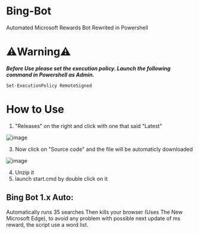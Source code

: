 # Bing-Bot
Automated Microsoft Rewards Bot Rewrited in Powershell

# ⚠️Warning⚠️
  
  _**Before Use please set the execution policy.
  Launch the following command in Powershell as Admin.**_
  
  `Set-ExecutionPolicy RemoteSigned`
  
# How to Use



1. "Releases" on the right and click with one that said "Latest"

![image](https://github.com/Ludo-code/Powershell-Bing-Bot/assets/56892223/755ff9ae-ac0e-4777-8136-7b7e37c81d9d)

3. Now click on "Source code" and the file will be automaticly downloaded

![image](https://github.com/Ludo-code/Powershell-Bing-Bot/assets/56892223/cc144af2-32dc-421b-97e0-480052818e88)

4. Unzip it
5. launch start.cmd by double click on it


## Bing Bot 1.x Auto:
Automatically runs 35 searches Then kills your browser (Uses The New Microsoft Edge), to avoid any problem with possible next update of ms reward, the script use a word list.
